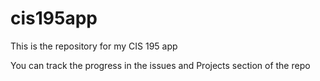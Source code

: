 # cis195app
This is the repository for my CIS 195 app

You can track the progress in the issues and Projects section of the repo

